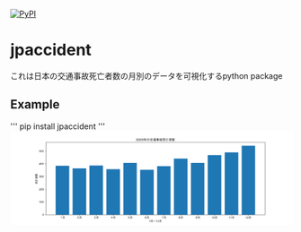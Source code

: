 [![PyPI](https://img.shields.io/pypi/v/jpaccident)](https://pypi.org/project/jpaccident)
# jpaccident
これは日本の交通事故死亡者数の月別のデータを可視化するpython package
## Example
'''
pip install jpaccident
'''
![this is an image](jpaccident.png)
